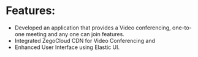 # Features:
- Developed an application that provides a Video conferencing, one-to-one meeting and any one can join features.
- Integrated ZegoCloud CDN for Video Conferencing and
- Enhanced User Interface using Elastic UI.

